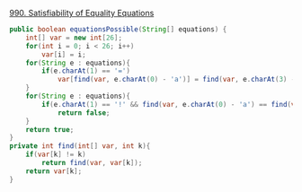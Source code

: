 [990. Satisfiability of Equality Equations](https://leetcode.com/problems/satisfiability-of-equality-equations/)
```java
public boolean equationsPossible(String[] equations) {
    int[] var = new int[26];
    for(int i = 0; i < 26; i++)
        var[i] = i;
    for(String e : equations){
        if(e.charAt(1) == '=')
            var[find(var, e.charAt(0) - 'a')] = find(var, e.charAt(3) - 'a');
    }
    for(String e : equations){
        if(e.charAt(1) == '!' && find(var, e.charAt(0) - 'a') == find(var, e.charAt(3) - 'a'))
            return false;
    }
    return true;
}
private int find(int[] var, int k){
    if(var[k] != k)
        return find(var, var[k]);
    return var[k];
}
```